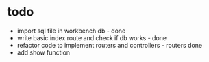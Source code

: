 # todo
- import sql file in workbench db - done
- write basic index route and check if db works - done
- refactor code to implement routers and controllers - routers done
- add show function